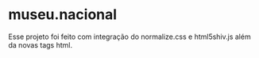 # museu.nacional

Esse projeto foi feito com integração do normalize.css e html5shiv.js além da novas tags html.
